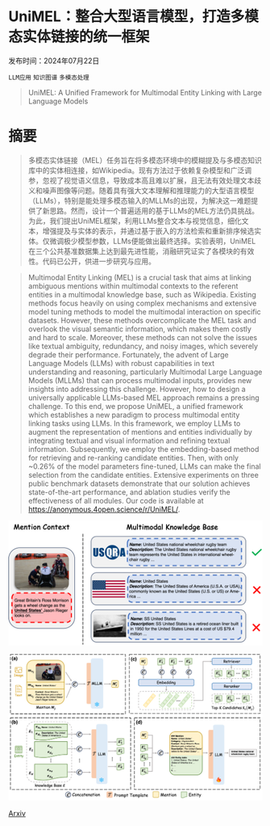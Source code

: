 # UniMEL：整合大型语言模型，打造多模态实体链接的统一框架

发布时间：2024年07月22日

`LLM应用` `知识图谱` `多模态处理`

> UniMEL: A Unified Framework for Multimodal Entity Linking with Large Language Models

# 摘要

> 多模态实体链接（MEL）任务旨在将多模态环境中的模糊提及与多模态知识库中的实体相连接，如Wikipedia。现有方法过于依赖复杂模型和广泛调参，忽视了视觉语义信息，导致成本高且难以扩展，且无法有效处理文本歧义和噪声图像等问题。随着具有强大文本理解和推理能力的大型语言模型（LLMs），特别是能处理多模态输入的MLLMs的出现，为解决这一难题提供了新思路。然而，设计一个普遍适用的基于LLMs的MEL方法仍具挑战。为此，我们提出UniMEL框架，利用LLMs整合文本与视觉信息，细化文本，增强提及与实体的表示，并通过基于嵌入的方法检索和重新排序候选实体。仅微调极少模型参数，LLMs便能做出最终选择。实验表明，UniMEL在三个公共基准数据集上达到最先进性能，消融研究证实了各模块的有效性。代码已公开，供进一步研究与应用。

> Multimodal Entity Linking (MEL) is a crucial task that aims at linking ambiguous mentions within multimodal contexts to the referent entities in a multimodal knowledge base, such as Wikipedia. Existing methods focus heavily on using complex mechanisms and extensive model tuning methods to model the multimodal interaction on specific datasets. However, these methods overcomplicate the MEL task and overlook the visual semantic information, which makes them costly and hard to scale. Moreover, these methods can not solve the issues like textual ambiguity, redundancy, and noisy images, which severely degrade their performance. Fortunately, the advent of Large Language Models (LLMs) with robust capabilities in text understanding and reasoning, particularly Multimodal Large Language Models (MLLMs) that can process multimodal inputs, provides new insights into addressing this challenge. However, how to design a universally applicable LLMs-based MEL approach remains a pressing challenge. To this end, we propose UniMEL, a unified framework which establishes a new paradigm to process multimodal entity linking tasks using LLMs. In this framework, we employ LLMs to augment the representation of mentions and entities individually by integrating textual and visual information and refining textual information. Subsequently, we employ the embedding-based method for retrieving and re-ranking candidate entities. Then, with only ~0.26% of the model parameters fine-tuned, LLMs can make the final selection from the candidate entities. Extensive experiments on three public benchmark datasets demonstrate that our solution achieves state-of-the-art performance, and ablation studies verify the effectiveness of all modules. Our code is available at https://anonymous.4open.science/r/UniMEL/.

![UniMEL：整合大型语言模型，打造多模态实体链接的统一框架](../../../paper_images/2407.16160/fig1.png)

![UniMEL：整合大型语言模型，打造多模态实体链接的统一框架](../../../paper_images/2407.16160/framework.png)

[Arxiv](https://arxiv.org/abs/2407.16160)